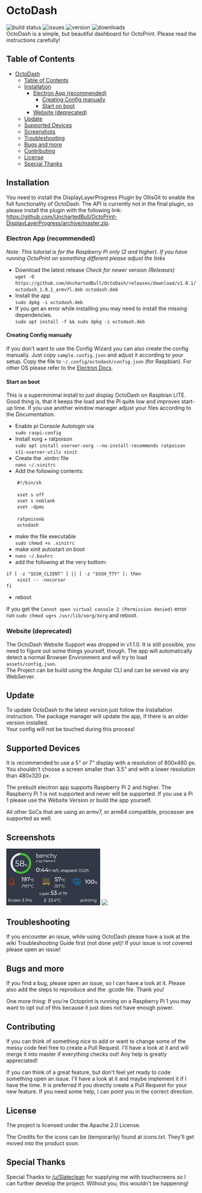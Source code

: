 # OctoDash

![build status](https://travis-ci.org/UnchartedBull/OctoDash.svg?branch=master)
![issues](https://img.shields.io/github/issues/UnchartedBull/OctoDash.svg)
![version](https://img.shields.io/github/package-json/v/UnchartedBull/OctoDash.svg)
![downloads](https://img.shields.io/github/downloads/UnchartedBull/OctoDash/total.svg?color=brightgreen)  
OctoDash is a simple, but beautiful dashboard for OctoPrint. Please read the instructions carefully!

## Table of Contents

- [OctoDash](#octodash)
  - [Table of Contents](#table-of-contents)
  - [Installation](#installation)
    - [Electron App (recommended)](#electron-app-recommended)
      - [Creating Config manually](#creating-config-manually)
      - [Start on boot](#start-on-boot)
    - [Website (deprecated)](#website-deprecated)
  - [Update](#update)
  - [Supported Devices](#supported-devices)
  - [Screenshots](#screenshots)
  - [Troubleshooting](#troubleshooting)
  - [Bugs and more](#bugs-and-more)
  - [Contributing](#contributing)
  - [License](#license)
  - [Special Thanks](#special-thanks)

## Installation

You need to install the DisplayLayerProgress Plugin by OllisGit to enable the full functionality of OctoDash. The API is currently not in the final plugin, so please install the plugin with the following link: https://github.com/UnchartedBull/OctoPrint-DisplayLayerProgress/archive/master.zip.

### Electron App (recommended)

*Note: This tutorial is for the Raspberry Pi only (2 and higher). If you have running OctoPrint on something different please adjust the links*

- Download the latest release *Check for newer version (Releases)*  
`wget -O https://github.com/UnchartedBull/OctoDash/releases/download/v1.0.1/octodash_1.0.1_armv7l.deb octodash.deb   `
- Install the app  
`sudo dpkg -i octodash.deb`
- If you get an error while installing you may need to install the missing dependencies.  
`sudo apt install -f && sudo dpkg -i octodash.deb`

#### Creating Config manually
If you don't want to use the Config Wizard you can also create the config manually. Just copy `sample.config.json` and adjust it according to your setup. Copy the file to `~/.config/octodash/config.json` (for Raspbian). For other OS please refer to the [Electron Docs](https://electronjs.org/docs/api/app#appgetpathname).

#### Start on boot
This is a superminimal install to just display OctoDash on Raspbian LITE. Good thing is, that it keeps the load and the Pi quite low and improves start-up time. If you use another window manager adjust your  files according to the Documentation.

- Enable pi Console Autologin via  
`sudo raspi-config`
- Install xorg + ratpoison  
`sudo apt install xserver-xorg --no-install-recommends ratpoison x11-xserver-utils xinit`
- Create the .xinitrc file  
`nano ~/.xinitrc`
- Add the following contents:
```
    #!/bin/sh

    xset s off
    xset s noblank
    xset -dpms

    ratpoison&
    octodash
```
- make the file executable  
`sudo chmod +x .xinitrc`
- make xinit autostart on boot  
- `nano ~/.bashrc`
- add the following at the very bottom:
```
if [ -z "$SSH_CLIENT" ] || [ -z "$SSH_TTY" ]; then
    xinit -- -nocursor
fi
```
- reboot


If you get the `Cannot open virtual console 2 (Permission denied)` error run `sudo chmod ug+s /usr/lib/xorg/Xorg` and reboot.

### Website (deprecated)

The OctoDash Website Support was dropped in v1.1.0. It is still possible, you need to figure out some things yourself, though. The app will automatically detect a normal Browser Environment and will try to load `assets/config.json`.  
The Project can be build using the Angular CLI and can be served via any WebServer.

## Update
To update OctoDash to the latest version just follow the Installation instruction. The package manager will update the app, if there is an older version installed.  
Your config will not be touched during this process!

## Supported Devices

It is recommended to use a 5" or 7" display with a resolution of 800x480 px. You shouldn't choose a screen smaller than 3.5" and with a lower resolution than 480x320 px.

The prebuilt electron app supports Raspberry Pi 2 and higher. The Raspberry Pi 1 is not supported and never will be supported. If you use a Pi 1 please use the Website Version or build the app yourself.

All other SoCs that are using an armv7, or arm64 compatible, processer are supported as well.

## Screenshots
<p float="left">
    <img src="https://raw.githubusercontent.com/TimonGaebelein/OctoprintDash/master/screenshots/job.png" width="49.5%" alt-         text="Job Running"/>
    <img src="https://raw.githubusercontent.com/TimonGaebelein/OctoprintDash/master/screenshots/no_job.png" width="49.5%"           alt-text="No Job Running">
</p>

## Troubleshooting

If you encounter an issue, while using OctoDash please have a look at the wiki Troubleshooting Guide first (not done yet)! If your issue is not covered please open an issue!

## Bugs and more

If you find a bug, please open an issue, so I can have a look at it. Please also add the steps to reproduce and the .gcode file. Thank you!

One more thing: If you're Octoprint is running on a Raspberry Pi 1 you may want to opt out of this because it just does not have enough power.

## Contributing

If you can think of something nice to add or want to change some of the messy code feel free to create a Pull Request. I'll have a look at it and will merge it into master if everything checks out!
Any help is greatly appreciated!

If you can think of a great feature, but don't feel yet ready to code something open an issue. I'll have a look at it and maybe implement it if I have the time. It is preferred if you directly create a Pull Request for your new feature. If you need some help, I can point you in the correct direction.

## License

The project is licensed under the Apache 2.0 License.

The Credits for the icons can be (temporarily) found at icons.txt. They'll get moved into the product soon.


## Special Thanks

Special Thanks to [/u/Slateclean](https://www.reddit.com/user/Slateclean) for supplying me with touchscreens so I can further develop the project. Without you, this wouldn't be happening!
